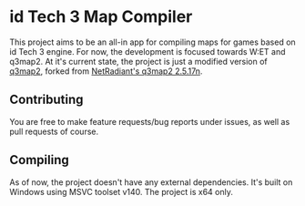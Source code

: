 # id Tech 3 Map Compiler
This project aims to be an all-in app for compiling maps for games based on id Tech 3 engine. For now, the development is focused towards W:ET and q3map2. At it's current state, the project is just a modified version of [q3map2](http://q3map2.robotrenegade.com/), forked from [NetRadiant's q3map2 2.5.17n](https://gitlab.com/xonotic/netradiant/tree/225d4bba22a409bc1c375a2029d2162d336f0070).

## Contributing
You are free to make feature requests/bug reports under issues, as well as pull requests of course.

## Compiling
As of now, the project doesn't have any external dependencies. It's built on Windows using MSVC toolset v140. The project is x64 only.
